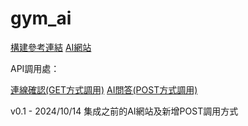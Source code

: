 # gym_ai

[構建參考連結](https://github.com/Youchenjiang/Method_List/blob/main/Method_Azure-OpenAI-Analyze-PDF.md) 
[AI網站](https://g1014308research-f6hvaugmd2cxg3as.eastus-01.azurewebsites.net/rag/playground/)

API調用處：

[連線確認(GET方式調用)](https://g1014308research-f6hvaugmd2cxg3as.eastus-01.azurewebsites.net/health) 
[AI問答(POST方式調用)](https://g1014308research-f6hvaugmd2cxg3as.eastus-01.azurewebsites.net/rag/invoke)

v0.1 - 2024/10/14 集成之前的AI網站及新增POST調用方式
